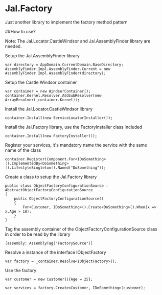 # Jal.Factory
Just another library to implement the factory method pattern

##How to use?

Note: The Jal.Locator.CastleWindsor and Jal.AssemblyFinder library are needed.

Setup the Jal.AssemblyFinder library

	var directory = AppDomain.CurrentDomain.BaseDirectory;
	AssemblyFinder.Impl.AssemblyFinder.Current = new AssemblyFinder.Impl.AssemblyFinder(directory);

Setup the Castle Windsor container

	var container = new WindsorContainer();
	container.Kernel.Resolver.AddSubResolver(new ArrayResolver(_container.Kernel));
	
Install the Jal.Locator.CastleWindsor library

	container.Install(new ServiceLocatorInstaller());
	
Install the Jal.Factory library, use the FactoryInstaller class included

	container.Install(new FactoryInstaller());
	
Register your services, it's mandatory name the service with the same name of the class

	container.Register(Component.For<IDoSomething>().ImplementedBy<DoSomething>().LifestyleSingleton().Named("DoSomething"));
	
Create a class to setup the Jal.Factory library

    public class ObjectFactoryConfigurationSource : AbstractObjectFactoryConfigurationSource
    {
        public ObjectFactoryConfigurationSource()
        {
            For<Customer, IDoSomething>().Create<DoSomething>().When(x => x.Age > 18);
        }
    }
	
Tag the assembly container of the ObjectFactoryConfigurationSource class in order to be read by the library

	[assembly: AssemblyTag("FactorySource")]
	
Resolve a instance of the interface IObjectFactory

	var factory = _container.Resolve<IObjectFactory>();

Use the factory

	var customer = new Customer(){Age = 25};

	var services = factory.Create<Customer, IDoSomething>(customer);